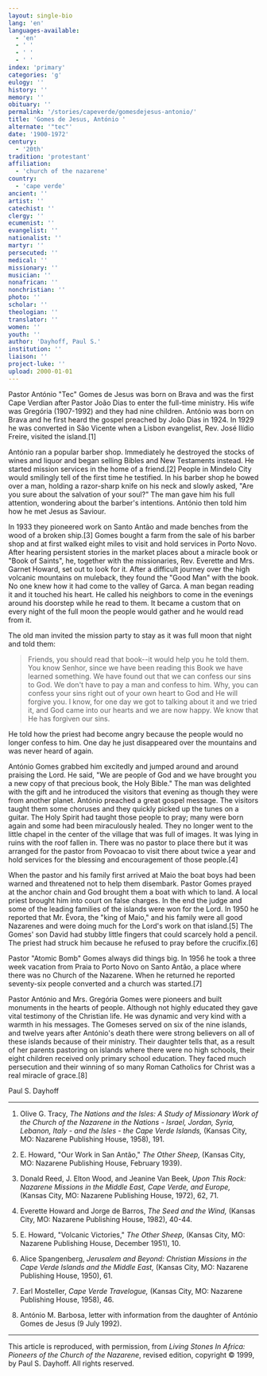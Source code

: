 ```yaml
---
layout: single-bio
lang: 'en'
languages-available:
  - 'en'
  - ' '
  - ' '
  - ' '
index: 'primary'
categories: 'g'
eulogy: ''
history: ''
memory: ''
obituary: ''
permalink: '/stories/capeverde/gomesdejesus-antonio/'
title: 'Gomes de Jesus, António '
alternate: '"tec"'
date: '1900-1972'
century:
  - '20th'
tradition: 'protestant'
affiliation:
  - 'church of the nazarene'
country:
  - 'cape verde'
ancient: ''
artist: ''
catechist: ''
clergy: ''
ecumenist: ''
evangelist: ''
nationalist: ''
martyr: ''
persecuted: ''
medical: ''
missionary: ''
musician: ''
nonafrican: ''
nonchristian: ''
photo: ''
scholar: ''
theologian: ''
translator: ''
women: ''
youth: ''
author: 'Dayhoff, Paul S.'
institution: ''
liaison: ''
project-luke: ''
upload: 2000-01-01
---
```



Pastor António "Tec" Gomes de Jesus was born on Brava and was the first Cape Verdian after Pastor João Dias to enter the full-time ministry. His wife was Gregória (1907-1992) and they had nine children. António was born on Brava and he first heard the gospel preached by João Dias in 1924. In 1929 he was converted in São Vicente when a Lisbon evangelist, Rev. José Ilídio Freire, visited the island.[1]

António ran a popular barber shop. Immediately he destroyed the stocks of wines and liquor and began selling Bibles and New Testaments instead. He started mission services in the home of a friend.[2]  People in Mindelo City would smilingly tell of the first time he testified. In his barber shop he bowed over a man, holding a razor-sharp knife on his neck and slowly asked, "Are you sure about the salvation of your soul?" The man gave him his full attention, wondering about the barber's intentions. António then told him how he met Jesus as Saviour.

In 1933 they pioneered work on Santo Antão and made benches from the wood of a broken ship.[3]  Gomes bought a farm from the sale of his barber shop and at first walked eight miles to visit and hold services in Porto Novo.  After hearing persistent stories in the market places about a miracle book or "Book of Saints", he, together with the missionaries, Rev. Everette and Mrs. Garnet Howard, set out to look for it. After a difficult journey over the high volcanic mountains on muleback, they found the "Good Man" with the book. No one knew how it had come to the valley of Garca. A man began reading it and it touched his heart. He called his neighbors to come in the evenings around his doorstep while he read to them. It became a custom that on every night of the full moon the people would gather and he would read from it.

The old man invited the mission party to stay as it was full moon that night and told them:

> Friends, you should read that book--it would help you he told them.  You know Senhor, since we have been reading this Book we have learned something. We have found out that we can confess our sins to God. We don't have to pay a man and confess to him. Why, you can confess your sins right out of your own heart to God and He will forgive you. I know, for one day we got to talking about it and we tried it, and God came into our hearts and we are now happy. We know that He has forgiven our sins.

He told how the priest had become angry because the people would no longer confess to him. One day he just disappeared over the mountains and was never heard of again.

António Gomes grabbed him excitedly and jumped around and around praising the Lord. He said, "We are people of God and we have brought you a new copy of that precious book, the Holy Bible." The man was delighted with the gift and he introduced the visitors that evening as though they were from another planet. António preached a great gospel message. The visitors taught them some choruses and they quickly picked up the tunes on a guitar. The Holy Spirit had taught those people to pray; many were born again and some had been miraculously healed. They no longer went to the little chapel in the center of the village that was full of images. It was lying in ruins with the roof fallen in. There was no pastor to place there but it was arranged for the pastor from Povoacao to visit there about twice a year and hold services for the blessing and encouragement of those people.[4]

When the pastor and his family first arrived at Maio the boat boys had been warned and threatened not to help them disembark. Pastor Gomes prayed at the anchor chain and God brought them a boat with which to land. A local priest brought him into court on false charges. In the end the judge and some of the leading families of the islands were won for the Lord. In 1950 he reported that Mr. Évora, the "king of Maio," and his family were all good Nazarenes and were doing much for the Lord's work on that island.[5]  The Gomes' son David had stubby little fingers that could scarcely hold a pencil. The priest had struck him because he refused to pray before the crucifix.[6]

Pastor "Atomic Bomb" Gomes always did things big. In 1956 he took a three week vacation from Praia to Porto Novo on Santo Antão, a place where there was no Church of the Nazarene. When he returned he reported seventy-six people converted and a church was started.[7]

Pastor António and Mrs. Gregória Gomes were pioneers and built monuments in the hearts of people. Although not highly educated they gave vital testimony of the Christian life. He was dynamic and very kind with a warmth in his messages. The Gomeses served on six of the nine islands, and twelve years after António's death there were strong believers on all of these islands because of their ministry. Their daughter tells that, as a result of her parents pastoring on islands where there were no high schools, their eight children received only primary school education. They faced much persecution and their winning of so many Roman Catholics for Christ was a real miracle of grace.[8]

Paul S. Dayhoff

---

1. Olive G. Tracy, *The Nations and the Isles: A Study of Missionary Work of the Church of the Nazarene in the Nations - Israel, Jordan, Syria, Lebanon, Italy - and the Isles - the Cape Verde Islands,* (Kansas City, MO: Nazarene Publishing House, 1958), 191.

2. E. Howard, "Our Work in San Ant&atilde;o," *The Other Sheep,* (Kansas City, MO: Nazarene Publishing House, February 1939).

3. Donald Reed, J. Elton Wood, and Jeanine Van Beek, *Upon This Rock: Nazarene Missions in the Middle East, Cape Verde, and Europe,* (Kansas City, MO: Nazarene Publishing House, 1972), 62, 71.

4. Everette Howard and Jorge de Barros, *The Seed and the Wind,* (Kansas City, MO: Nazarene Publishing House, 1982), 40-44.

5. E. Howard, "Volcanic Victories," *The Other Sheep,* (Kansas City, MO: Nazarene Publishing House, December 1951), 10.

6. Alice Spangenberg, *Jerusalem and Beyond: Christian Missions in the Cape Verde Islands and the Middle East,* (Kansas City, MO: Nazarene Publishing House, 1950), 61.

7. Earl Mosteller, *Cape Verde Travelogue,*  (Kansas City, MO: Nazarene Publishing House, 1958), 46.

8. Ant&oacute;nio M. Barbosa, letter with information from the daughter of Ant&oacute;nio Gomes de Jesus (9 July 1992).

---

This article is reproduced, with permission, from *Living Stones In Africa: Pioneers of the Church of the Nazarene*, revised edition, copyright &copy; 1999, by Paul S. Dayhoff.  All rights reserved.
